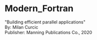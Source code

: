 # Modern_Fortran
"Building efficient parallel applications" <br>
By: Milan Curcic <br>
Publisher: Manning Publications Co., 2020
